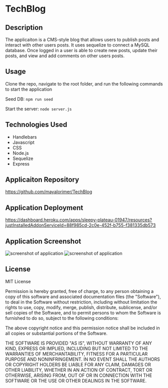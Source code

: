 # TechBlog

## Description 
The applicaiton is a CMS-style blog that allows users to publish posts and interact with other users posts. It uses sequelize to connect a MySQL database. Once logged in a user is able to create new posts, update their posts, and view and add comments on other users posts. 


## Usage

Clone the repo, navigate to the root folder, and run the following commands to start the application

Seed DB:
```npm run seed```

Start the server:
```node server.js```

## Technologies Used
- Handlebars
- Javascript
- CSS
- Node.js
- Sequelize
- Express

## Applicaiton Repository
https://github.com/mayalorimer/TechBlog

## Application Deployment
https://dashboard.heroku.com/apps/sleepy-plateau-01947/resources?justInstalledAddonServiceId=88f985cd-2c0e-452f-b755-f381335db573 

## Application Screenshot
![screenshot of application](./public/assets/shot2.jpg)
![screenshot of application](./public/assets/shot.jpg)

## License
MIT License

Permission is hereby granted, free of charge, to any person obtaining a copy of this software and associated documentation files (the "Software"), to deal in the Software without restriction, including without limitation the rights to use, copy, modify, merge, publish, distribute, sublicense, and/or sell copies of the Software, and to permit persons to whom the Software is furnished to do so, subject to the following conditions:

The above copyright notice and this permission notice shall be included in all copies or substantial portions of the Software.

THE SOFTWARE IS PROVIDED "AS IS", WITHOUT WARRANTY OF ANY KIND, EXPRESS OR IMPLIED, INCLUDING BUT NOT LIMITED TO THE WARRANTIES OF MERCHANTABILITY, FITNESS FOR A PARTICULAR PURPOSE AND NONINFRINGEMENT. IN NO EVENT SHALL THE AUTHORS OR COPYRIGHT HOLDERS BE LIABLE FOR ANY CLAIM, DAMAGES OR OTHER LIABILITY, WHETHER IN AN ACTION OF CONTRACT, TORT OR OTHERWISE, ARISING FROM, OUT OF OR IN CONNECTION WITH THE SOFTWARE OR THE USE OR OTHER DEALINGS IN THE SOFTWARE.

